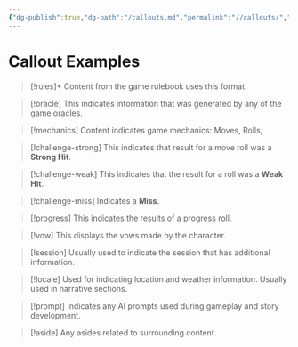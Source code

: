 ```yaml
---
{"dg-publish":true,"dg-path":"/callouts.md","permalink":"//callouts/","dgPassFrontmatter":true,"noteIcon":""}
---
```


# Callout Examples

> [!rules]+
> Content from the game rulebook uses this format.

> [!oracle]
> This indicates information that was generated by any of the game oracles.

> [!mechanics]
> Content indicates game mechanics: Moves, Rolls, 

> [!challenge-strong]
> This indicates that result for a move roll was a **Strong Hit**.

> [!challenge-weak]
> This indicates that the result for a  roll was a **Weak Hit**.

> [!challenge-miss]
> Indicates a **Miss**.

> [!progress]
> This indicates the results of a progress roll.

> [!vow]
> This displays the vows made by the character.

> [!session]
> Usually used to indicate the session that has additional information.

> [!locale]
> Used for indicating location and weather information. Usually used in narrative sections.

> [!prompt]
> Indicates any AI prompts used during gameplay and story development. 

> [!aside]
> Any asides related to surrounding content.


